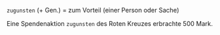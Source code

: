 `zugunsten` (+ Gen.) = zum Vorteil (einer Person oder Sache)  

Eine Spendenaktion `zugunsten` des Roten Kreuzes erbrachte 500 Mark.